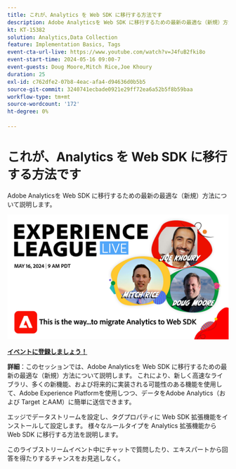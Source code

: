 ```yaml
---
title: これが、Analytics を Web SDK に移行する方法です
description: Adobe Analyticsを Web SDK に移行するための最新の最適な（新規）方法について説明します
kt: KT-15382
solution: Analytics,Data Collection
feature: Implementation Basics, Tags
event-cta-url-live: https://www.youtube.com/watch?v=J4fuB2fki8o
event-start-time: 2024-05-16 09:00-7
event-guests: Doug Moore,Mitch Rice,Joe Khoury
duration: 25
exl-id: c762dfe2-07b8-4eac-afa4-d94636d0b5b5
source-git-commit: 3240741ecbade0921e29ff72ea6a52b5f8b59baa
workflow-type: tm+mt
source-wordcount: '172'
ht-degree: 0%

---
```


# これが、Analytics を Web SDK に移行する方法です

Adobe Analyticsを Web SDK に移行するための最新の最適な（新規）方法について説明します。

[![ExL LIVE 2024 年 5 月 16 日](assets/WebBanner-May16-2024.jpg)](https://engage.adobe.com/ExpLeagueLive-240516.html)

**[イベントに登録しましょう！](https://engage.adobe.com/ExpLeagueLive-240516.html)**


**詳細**：このセッションでは、Adobe Analyticsを Web SDK に移行するための最新の最適な（新規）方法について説明します。 これにより、新しく高速なライブラリ、多くの新機能、および将来的に実装される可能性のある機能を使用して、Adobe Experience Platformを使用しつつ、データをAdobe Analytics（および Target とAAM）に簡単に送信できます。

エッジでデータストリームを設定し、タグプロパティに Web SDK 拡張機能をインストールして設定します。 様々なルールタイプを Analytics 拡張機能から Web SDK に移行する方法を説明します。

このライブストリームイベント中にチャットで質問したり、エキスパートから回答を得たりするチャンスをお見逃しなく。

